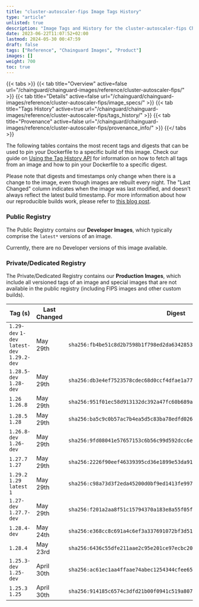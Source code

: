 ```yaml
---
title: "cluster-autoscaler-fips Image Tags History"
type: "article"
unlisted: true
description: "Image Tags and History for the cluster-autoscaler-fips Chainguard Image"
date: 2023-06-22T11:07:52+02:00
lastmod: 2024-05-30 00:47:59
draft: false
tags: ["Reference", "Chainguard Images", "Product"]
images: []
weight: 700
toc: true
---
```


{{< tabs >}}
{{< tab title="Overview" active=false url="/chainguard/chainguard-images/reference/cluster-autoscaler-fips/" >}}
{{< tab title="Details" active=false url="/chainguard/chainguard-images/reference/cluster-autoscaler-fips/image_specs/" >}}
{{< tab title="Tags History" active=true url="/chainguard/chainguard-images/reference/cluster-autoscaler-fips/tags_history/" >}}
{{< tab title="Provenance" active=false url="/chainguard/chainguard-images/reference/cluster-autoscaler-fips/provenance_info/" >}}
{{</ tabs >}}

The following tables contains the most recent tags and digests that can be used to pin your Dockerfile to a specific build of this image. Check our guide on [Using the Tag History API](/chainguard/chainguard-images/using-the-tag-history-api/) for information on how to fetch all tags from an image and how to pin your Dockerfile to a specific digest.

Please note that digests and timestamps only change when there is a change to the image, even though images are rebuilt every night. The "Last Changed" column indicates when the image was last modified, and doesn't always reflect the latest build timestamp. For more information about how our reproducible builds work, please refer to [this blog post](https://www.chainguard.dev/unchained/reproducing-chainguards-reproducible-image-builds).

### Public Registry
The Public Registry contains our **Developer Images**, which typically comprise the `latest*` versions of an image.

Currently, there are no Developer versions of this image available.

### Private/Dedicated Registry
The Private/Dedicated Registry contains our **Production Images**, which include all versioned tags of an image and special images that are not available in the public registry (including FIPS images and other custom builds).

| Tag (s)                                       | Last Changed | Digest                                                                    |
|-----------------------------------------------|--------------|---------------------------------------------------------------------------|
|  `1.29-dev` `1-dev` `latest-dev` `1.29.2-dev` | May 29th     | `sha256:fb4be51c8d2b7598b1f798ed2da6342853dccebf778287186b1e3b00c051ce9d` |
|  `1.28.5-dev` `1.28-dev`                      | May 29th     | `sha256:db3e4ef7523578cdec68d0ccf4dfae1a77bc9e7ebc8ff906188c3308c7e38d40` |
|  `1.26` `1.26.8`                              | May 29th     | `sha256:951f01ec58d913132dc392a47fc60b689a57157d3f0f757f999fccb25ebde27e` |
|  `1.28.5` `1.28`                              | May 29th     | `sha256:ba5c9c0b57ac7b4ea5d5c83ba78edfd0268bef4dc03b0f61f7c7e59b15ab7037` |
|  `1.26.8-dev` `1.26-dev`                      | May 29th     | `sha256:9fd08041e57657153c6b56c99d592dcc6ecae0ee93e1df764b1e9ba987142d57` |
|  `1.27.7` `1.27`                              | May 29th     | `sha256:2226f90eef46339395cd36e1899e53da91ee8e8779f50ee443633e03e2654463` |
|  `1.29.2` `1.29` `latest` `1`                 | May 29th     | `sha256:c98a73d3f2eda45200d0bf9ed1413fe997af9f877c14a618e5663d3a3f5f3d40` |
|  `1.27-dev` `1.27.7-dev`                      | May 29th     | `sha256:f201a2aa8f51c15794370a183e8a55f05f6706c941397c534e38a3cda321f4e6` |
|  `1.28.4-dev`                                 | May 24th     | `sha256:e368cc8c691a4c6ef3a337691072bf3d512443c76fc49ba695f0afc84610a152` |
|  `1.28.4`                                     | May 23rd     | `sha256:6436c55dfe211aae2c95e201ce97ecbc20f1d24fe59093b40ec2b3943df9f914` |
|  `1.25.3-dev` `1.25-dev`                      | April 30th   | `sha256:ac61ec1aa4ffaae74abec1254344cfee659ca9cee6751b187266049bbeeabbef` |
|  `1.25.3` `1.25`                              | April 30th   | `sha256:914185c6574c3dfd21b00f0941c519a8074609bae2a23cd26e6ddc78da2edb21` |

